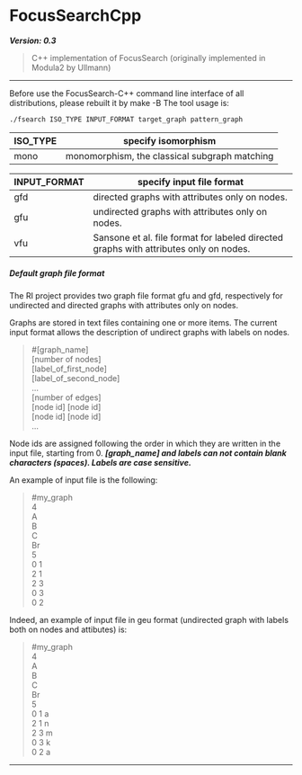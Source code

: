 # FocusSearchCpp
***Version: 0.3***
> C++ implementation of FocusSearch (originally implemented in Modula2 by Ullmann)

<hr />

Before use the FocusSearch-C++ command line interface of all distributions, please rebuilt it by make -B
The tool usage is:

```
./fsearch ISO_TYPE INPUT_FORMAT target_graph pattern_graph
```

|ISO_TYPE|specify isomorphism|
|---------------|------------|
|mono|monomorphism, the classical subgraph matching|

|INPUT_FORMAT|	specify input file format|
|---------------|------------|
|gfd	|directed graphs with attributes only on nodes.|
|gfu	|undirected graphs with attributes only on nodes.|
|vfu| Sansone et al. file format for labeled directed graphs with attributes only on nodes.|


##### Default graph file format

The RI project provides two graph file format gfu and gfd, respectively for undirected and directed graphs with attributes only on nodes.

Graphs are stored in text files containing one or more items.
The current input format allows the description of undirect graphs with labels on nodes.
> #[graph_name] <br>
[number of nodes] <br>
[label_of_first_node] <br>
[label_of_second_node] <br>
... <br>
[number of edges] <br>
[node id] [node id] <br>
[node id] [node id] <br>
... <br>

Node ids are assigned following the order in which they are written in the input file, starting from 0.
***[graph_name] and labels can not contain blank characters (spaces).
Labels are case sensitive.***

An example of input file is the following:

> #my_graph <br>
4 <br>
A <br>
B <br>
C <br>
Br <br>
5 <br>
0 1 <br>
2 1 <br>
2 3 <br>
0 3 <br>
0 2 <br>


Indeed, an example of input file in geu format (undirected graph with labels both on nodes and attibutes) is:
> #my_graph <br>
4 <br>
A <br>
B <br>
C <br>
Br <br>
5 <br>
0 1 a <br>
2 1 n<br>
2 3 m<br>
0 3 k<br>
0 2 a<br>

<hr />
